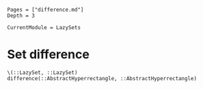 ```@contents
Pages = ["difference.md"]
Depth = 3
```

```@meta
CurrentModule = LazySets
```

# Set difference

```@docs
\(::LazySet, ::LazySet)
difference(::AbstractHyperrectangle, ::AbstractHyperrectangle)
```
